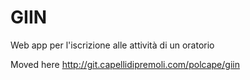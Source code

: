 # GIIN
Web app per l'iscrizione alle attività di un oratorio

Moved here http://git.capellidipremoli.com/polcape/giin
